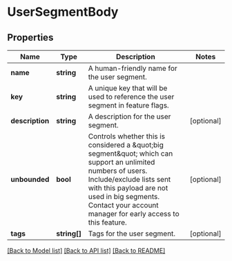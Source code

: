 # UserSegmentBody

## Properties
Name | Type | Description | Notes
------------ | ------------- | ------------- | -------------
**name** | **string** | A human-friendly name for the user segment. | 
**key** | **string** | A unique key that will be used to reference the user segment in feature flags. | 
**description** | **string** | A description for the user segment. | [optional] 
**unbounded** | **bool** | Controls whether this is considered a \&quot;big segment\&quot; which can support an unlimited numbers of users. Include/exclude lists sent with this payload are not used in big segments. Contact your account manager for early access to this feature. | [optional] 
**tags** | **string[]** | Tags for the user segment. | [optional] 

[[Back to Model list]](../README.md#documentation-for-models) [[Back to API list]](../README.md#documentation-for-api-endpoints) [[Back to README]](../README.md)


